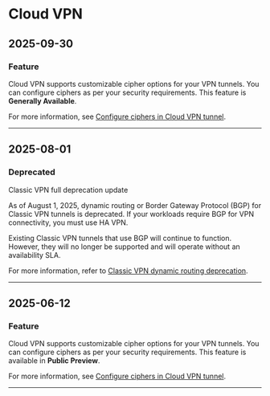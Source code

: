 # Cloud VPN

## 2025-09-30

### Feature

Cloud VPN supports customizable cipher options for your VPN tunnels. You can configure ciphers as per your security requirements. This feature is **Generally Available**.

For more information, see [Configure ciphers in Cloud VPN tunnel](https://docs.cloud.google.com/network-connectivity/docs/vpn/concepts/overview#configure-ciphers).

---
## 2025-08-01

### Deprecated

Classic VPN full deprecation update

As of August 1, 2025, dynamic routing or Border Gateway Protocol (BGP) for Classic VPN tunnels is deprecated. If your workloads require BGP for VPN connectivity, you must use HA VPN.

Existing Classic VPN tunnels that use BGP will continue to function. However, they will no longer be supported and will operate without an availability SLA.

For more information, refer to [Classic VPN dynamic routing deprecation](https://cloud.google.com/network-connectivity/docs/vpn/deprecations/classic-vpn-deprecation).

---
## 2025-06-12

### Feature

Cloud VPN supports customizable cipher options for your VPN tunnels. You can configure ciphers as per your security requirements. This feature is available in **Public Preview**.

For more information, see [Configure ciphers in Cloud VPN tunnel](https://cloud.google.com/network-connectivity/docs/vpn/concepts/overview#configure-ciphers).

---
